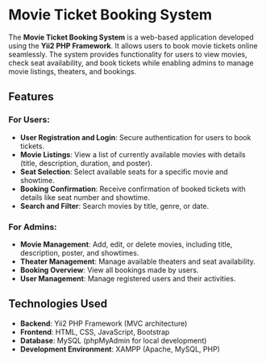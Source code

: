 # Movie Ticket Booking System

The **Movie Ticket Booking System** is a web-based application developed using the **Yii2 PHP Framework**. It allows users to book movie tickets online seamlessly. The system provides functionality for users to view movies, check seat availability, and book tickets while enabling admins to manage movie listings, theaters, and bookings.

## Features

### For Users:
- **User Registration and Login**: Secure authentication for users to book tickets.
- **Movie Listings**: View a list of currently available movies with details (title, description, duration, and poster).
- **Seat Selection**: Select available seats for a specific movie and showtime.
- **Booking Confirmation**: Receive confirmation of booked tickets with details like seat number and showtime.
- **Search and Filter**: Search movies by title, genre, or date.
  
### For Admins:
- **Movie Management**: Add, edit, or delete movies, including title, description, poster, and showtimes.
- **Theater Management**: Manage available theaters and seat availability.
- **Booking Overview**: View all bookings made by users.
- **User Management**: Manage registered users and their activities.

## Technologies Used

- **Backend**: Yii2 PHP Framework (MVC architecture)
- **Frontend**: HTML, CSS, JavaScript, Bootstrap
- **Database**: MySQL (phpMyAdmin for local development)
- **Development Environment**: XAMPP (Apache, MySQL, PHP)
